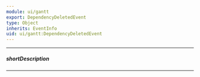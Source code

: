 ```yaml
---
module: ui/gantt
export: DependencyDeletedEvent
type: Object
inherits: EventInfo
uid: ui/gantt:DependencyDeletedEvent
---
```

---
##### shortDescription
<!-- Description goes here -->

---
<!-- Description goes here -->